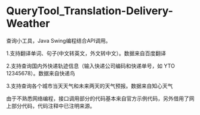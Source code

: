 # QueryTool_Translation-Delivery-Weather

查询小工具，Java Swing编程结合API调用。

1.支持翻译单词、句子(中文转英文，外文转中文）。数据来自百度翻译

2.支持查询国内外快递轨迹信息（输入快递公司编码和快递单号，如 YTO 12345678）。数据来自快递鸟

3.支持查询各个城市当天天气和未来两天的天气预报。数据来自知心天气

由于不熟悉网络编程，接口调用部分的代码基本来自官方示例代码，另外借用了网上部分代码，代码注释中已注明来源。
